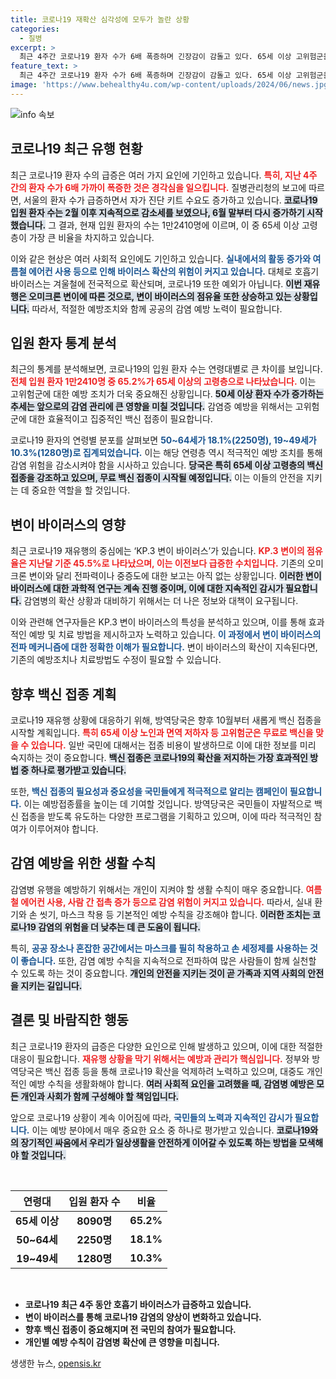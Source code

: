 ```yaml
---
title: 코로나19 재확산 심각성에 모두가 놀란 상황
categories:
  - 질병
excerpt: >
  최근 4주간 코로나19 환자 수가 6배 폭증하며 긴장감이 감돌고 있다. 65세 이상 고위험군을 위한 무료 백신 접종이 곧 시작된다. 재유행에 대비한 철저한 예방 조치가 필요하다.
feature_text: >
  최근 4주간 코로나19 환자 수가 6배 폭증하며 긴장감이 감돌고 있다. 65세 이상 고위험군을 위한 무료 백신 접종이 곧 시작된다. 재유행에 대비한 철저한 예방 조치가 필요하다.
image: 'https://www.behealthy4u.com/wp-content/uploads/2024/06/news.jpg'
---
```


<p><img src="https://www.behealthy4u.com/wp-content/uploads/2024/06/news.jpg" alt="info 속보" /></p>

<h2 data-ke-size="size26">코로나19 최근 유행 현황</h2>

<p data-ke-size="size16">최근 코로나19 환자 수의 급증은 여러 가지 요인에 기인하고 있습니다. <b><span style="color: #ee2323;">특히, 지난 4주 간의 환자 수가 6배 가까이 폭증한 것은 경각심을 일으킵니다.</span></b> 질병관리청의 보고에 따르면, 서울의 환자 수가 급증하면서 자가 진단 키트 수요도 증가하고 있습니다. <b><span style="background-color: #21538527;">코로나19 입원 환자 수는 2월 이후 지속적으로 감소세를 보였으나, 6월 말부터 다시 증가하기 시작했습니다.</span></b> 그 결과, 현재 입원 환자의 수는 1만2410명에 이르며, 이 중 65세 이상 고령층이 가장 큰 비율을 차지하고 있습니다.</p>

<p data-ke-size="size16">이와 같은 현상은 여러 사회적 요인에도 기인하고 있습니다. <b><span style="color: #1a5490;">실내에서의 활동 증가와 여름철 에어컨 사용 등으로 인해 바이러스 확산의 위험이 커지고 있습니다.</span></b> 대체로 호흡기 바이러스는 겨울철에 전국적으로 확산되며, 코로나19 또한 예외가 아닙니다. <b><span style="background-color: #21538527;">이번 재유행은 오미크론 변이에 따른 것으로, 변이 바이러스의 점유율 또한 상승하고 있는 상황입니다.</span></b> 따라서, 적절한 예방조치와 함께 공공의 감염 예방 노력이 필요합니다.</p>

<h2 data-ke-size="size26">입원 환자 통계 분석</h2>

<p data-ke-size="size16">최근의 통계를 분석해보면, 코로나19의 입원 환자 수는 연령대별로 큰 차이를 보입니다. <b><span style="color: #ee2323;">전체 입원 환자 1만2410명 중 65.2%가 65세 이상의 고령층으로 나타났습니다.</span></b> 이는 고위험군에 대한 예방 조치가 더욱 중요해진 상황입니다. <b><span style="background-color: #21538527;">50세 이상 환자 수가 증가하는 추세는 앞으로의 감염 관리에 큰 영향을 미칠 것입니다.</span></b> 감염증 예방을 위해서는 고위험군에 대한 효율적이고 집중적인 백신 접종이 필요합니다.</p>

<p data-ke-size="size16">코로나19 환자의 연령별 분포를 살펴보면 <b><span style="color: #1a5490;">50~64세가 18.1%(2250명), 19~49세가 10.3%(1280명)로 집계되었습니다.</span></b> 이는 해당 연령층 역시 적극적인 예방 조치를 통해 감염 위험을 감소시켜야 함을 시사하고 있습니다. <b><span style="background-color: #21538527;">당국은 특히 65세 이상 고령층의 백신 접종을 강조하고 있으며, 무료 백신 접종이 시작될 예정입니다.</span></b> 이는 이들의 안전을 지키는 데 중요한 역할을 할 것입니다.</p>

<h2 data-ke-size="size26">변이 바이러스의 영향</h2>

<p data-ke-size="size16">최근 코로나19 재유행의 중심에는 ‘KP.3 변이 바이러스’가 있습니다. <b><span style="color: #ee2323;">KP.3 변이의 점유율은 지난달 기준 45.5%로 나타났으며, 이는 이전보다 급증한 수치입니다.</span></b> 기존의 오미크론 변이와 달리 전파력이나 중증도에 대한 보고는 아직 없는 상황입니다. <b><span style="background-color: #21538527;">이러한 변이 바이러스에 대한 과학적 연구는 계속 진행 중이며, 이에 대한 지속적인 감시가 필요합니다.</span></b> 감염병의 확산 상황과 대비하기 위해서는 더 나은 정보와 대책이 요구됩니다.</p>

<p data-ke-size="size16">이와 관련해 연구자들은 KP.3 변이 바이러스의 특성을 분석하고 있으며, 이를 통해 효과적인 예방 및 치료 방법을 제시하고자 노력하고 있습니다. <b><span style="color: #1a5490;">이 과정에서 변이 바이러스의 전파 메커니즘에 대한 정확한 이해가 필요합니다.</span></b> 변이 바이러스의 확산이 지속된다면, 기존의 예방조치나 치료방법도 수정이 필요할 수 있습니다.</p>

<h2 data-ke-size="size26">향후 백신 접종 계획</h2>

<p data-ke-size="size16">코로나19 재유행 상황에 대응하기 위해, 방역당국은 향후 10월부터 새롭게 백신 접종을 시작할 계획입니다. <b><span style="color: #ee2323;">특히 65세 이상 노인과 면역 저하자 등 고위험군은 무료로 백신을 맞을 수 있습니다.</span></b> 일반 국민에 대해서는 접종 비용이 발생하므로 이에 대한 정보를 미리 숙지하는 것이 중요합니다. <b><span style="background-color: #21538527;">백신 접종은 코로나19의 확산을 저지하는 가장 효과적인 방법 중 하나로 평가받고 있습니다.</span></b></p>

<p data-ke-size="size16">또한, <b><span style="color: #1a5490;">백신 접종의 필요성과 중요성을 국민들에게 적극적으로 알리는 캠페인이 필요합니다.</span></b> 이는 예방접종률을 높이는 데 기여할 것입니다. 방역당국은 국민들이 자발적으로 백신 접종을 받도록 유도하는 다양한 프로그램을 기획하고 있으며, 이에 따라 적극적인 참여가 이루어져야 합니다.</p>

<h2 data-ke-size="size26">감염 예방을 위한 생활 수칙</h2>

<p data-ke-size="size16">감염병 유행을 예방하기 위해서는 개인이 지켜야 할 생활 수칙이 매우 중요합니다. <b><span style="color: #ee2323;">여름철 에어컨 사용, 사람 간 접촉 증가 등으로 감염 위험이 커지고 있습니다.</span></b> 따라서, 실내 환기와 손 씻기, 마스크 착용 등 기본적인 예방 수칙을 강조해야 합니다. <b><span style="background-color: #21538527;">이러한 조치는 코로나19 감염의 위험을 더 낮추는 데 큰 도움이 됩니다.</span></b></p>

<p data-ke-size="size16">특히, <b><span style="color: #1a5490;">공공 장소나 혼잡한 공간에서는 마스크를 필히 착용하고 손 세정제를 사용하는 것이 좋습니다.</span></b> 또한, 감염 예방 수칙을 지속적으로 전파하여 많은 사람들이 함께 실천할 수 있도록 하는 것이 중요합니다. <b><span style="background-color: #21538527;">개인의 안전을 지키는 것이 곧 가족과 지역 사회의 안전을 지키는 길입니다.</span></b></p>

<h2 data-ke-size="size26">결론 및 바람직한 행동</h2>

<p data-ke-size="size16">최근 코로나19 환자의 급증은 다양한 요인으로 인해 발생하고 있으며, 이에 대한 적절한 대응이 필요합니다. <b><span style="color: #ee2323;">재유행 상황을 막기 위해서는 예방과 관리가 핵심입니다.</span></b> 정부와 방역당국은 백신 접종 등을 통해 코로나19 확산을 억제하려 노력하고 있으며, 대중도 개인적인 예방 수칙을 생활화해야 합니다. <b><span style="background-color: #21538527;">여러 사회적 요인을 고려했을 때, 감염병 예방은 모든 개인과 사회가 함께 구성해야 할 책임입니다.</span></b></p>

<p data-ke-size="size16">앞으로 코로나19 상황이 계속 이어짐에 따라, <b><span style="color: #1a5490;">국민들의 노력과 지속적인 감시가 필요합니다.</span></b> 이는 예방 분야에서 매우 중요한 요소 중 하나로 평가받고 있습니다. <b><span style="background-color: #21538527;">코로나19와의 장기적인 싸움에서 우리가 일상생활을 안전하게 이어갈 수 있도록 하는 방법을 모색해야 할 것입니다.</span></b></p>

<p data-ke-size="size16">&nbsp;</p>

<table style="width: 100%; border-collapse: collapse;">
    <thead>
        <tr>
            <th style="text-align: center; height: 25px;"><b>연령대</b></th>
            <th style="text-align: center; height: 25px;"><b>입원 환자 수</b></th>
            <th style="text-align: center; height: 25px;"><b>비율</b></th>
        </tr>
    </thead>
    <tbody>
        <tr>
            <td style="text-align: center; height: 17px;"><b>65세 이상</b></td>
            <td style="text-align: center; height: 17px;"><b>8090명</b></td>
            <td style="text-align: center; height: 17px;"><b>65.2%</b></td>
        </tr>
        <tr>
            <td style="text-align: center; height: 17px;"><b>50~64세</b></td>
            <td style="text-align: center; height: 17px;"><b>2250명</b></td>
            <td style="text-align: center; height: 17px;"><b>18.1%</b></td>
        </tr>
        <tr>
            <td style="text-align: center; height: 17px;"><b>19~49세</b></td>
            <td style="text-align: center; height: 17px;"><b>1280명</b></td>
            <td style="text-align: center; height: 17px;"><b>10.3%</b></td>
        </tr>
    </tbody>
</table>

<p data-ke-size="size16">&nbsp;</p>

<ul>
    <li><b>코로나19 최근 4주 동안 호흡기 바이러스가 급증하고 있습니다.</b></li>
    <li><b>변이 바이러스를 통해 코로나19 감염의 양상이 변화하고 있습니다.</b></li>
    <li><b>향후 백신 접종이 중요해지며 전 국민의 참여가 필요합니다.</b></li>
    <li><b>개인별 예방 수칙이 감염병 확산에 큰 영향을 미칩니다.</b></li>
</ul>
생생한 뉴스, <a href="https://opensis.kr" rel="dofollow">opensis.kr</a>


